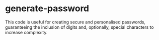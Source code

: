 # generate-password
This code is useful for creating secure and personalised passwords, guaranteeing the inclusion of digits and, optionally, special characters to increase complexity.
